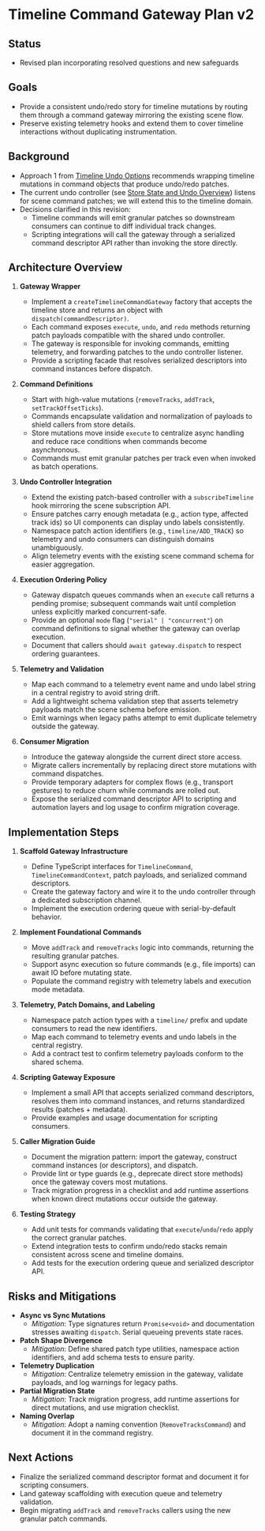# Timeline Command Gateway Plan v2

## Status

- Revised plan incorporating resolved questions and new safeguards

## Goals

- Provide a consistent undo/redo story for timeline mutations by routing them through a command gateway mirroring the existing scene flow.
- Preserve existing telemetry hooks and extend them to cover timeline interactions without duplicating instrumentation.

## Background

- Approach 1 from [Timeline Undo Options](./timeline-undo-options.md) recommends wrapping timeline mutations in command objects that produce undo/redo patches.
- The current undo controller (see [Store State and Undo Overview](../docs/STATE_AND_UNDO.md)) listens for scene command patches; we will extend this to the timeline domain.
- Decisions clarified in this revision:
  - Timeline commands will emit granular patches so downstream consumers can continue to diff individual track changes.
  - Scripting integrations will call the gateway through a serialized command descriptor API rather than invoking the store directly.

## Architecture Overview

1. **Gateway Wrapper**
    - Implement a `createTimelineCommandGateway` factory that accepts the timeline store and returns an object with `dispatch(commandDescriptor)`.
    - Each command exposes `execute`, `undo`, and `redo` methods returning patch payloads compatible with the shared undo controller.
    - The gateway is responsible for invoking commands, emitting telemetry, and forwarding patches to the undo controller listener.
    - Provide a scripting facade that resolves serialized descriptors into command instances before dispatch.

2. **Command Definitions**
    - Start with high-value mutations (`removeTracks`, `addTrack`, `setTrackOffsetTicks`).
    - Commands encapsulate validation and normalization of payloads to shield callers from store details.
    - Store mutations move inside `execute` to centralize async handling and reduce race conditions when commands become asynchronous.
    - Commands must emit granular patches per track even when invoked as batch operations.

3. **Undo Controller Integration**
    - Extend the existing patch-based controller with a `subscribeTimeline` hook mirroring the scene subscription API.
    - Ensure patches carry enough metadata (e.g., action type, affected track ids) so UI components can display undo labels consistently.
    - Namespace patch action identifiers (e.g., `timeline/ADD_TRACK`) so telemetry and undo consumers can distinguish domains unambiguously.
    - Align telemetry events with the existing scene command schema for easier aggregation.

4. **Execution Ordering Policy**
    - Gateway dispatch queues commands when an `execute` call returns a pending promise; subsequent commands wait until completion unless explicitly marked concurrent-safe.
    - Provide an optional `mode` flag (`"serial" | "concurrent"`) on command definitions to signal whether the gateway can overlap execution.
    - Document that callers should `await gateway.dispatch` to respect ordering guarantees.

5. **Telemetry and Validation**
    - Map each command to a telemetry event name and undo label string in a central registry to avoid string drift.
    - Add a lightweight schema validation step that asserts telemetry payloads match the scene schema before emission.
    - Emit warnings when legacy paths attempt to emit duplicate telemetry outside the gateway.

6. **Consumer Migration**
    - Introduce the gateway alongside the current direct store access.
    - Migrate callers incrementally by replacing direct store mutations with command dispatches.
    - Provide temporary adapters for complex flows (e.g., transport gestures) to reduce churn while commands are rolled out.
    - Expose the serialized command descriptor API to scripting and automation layers and log usage to confirm migration coverage.

## Implementation Steps

1. **Scaffold Gateway Infrastructure**
    - Define TypeScript interfaces for `TimelineCommand`, `TimelineCommandContext`, patch payloads, and serialized command descriptors.
    - Create the gateway factory and wire it to the undo controller through a dedicated subscription channel.
    - Implement the execution ordering queue with serial-by-default behavior.

2. **Implement Foundational Commands**
    - Move `addTrack` and `removeTracks` logic into commands, returning the resulting granular patches.
    - Support async execution so future commands (e.g., file imports) can await IO before mutating state.
    - Populate the command registry with telemetry labels and execution mode metadata.

3. **Telemetry, Patch Domains, and Labeling**
    - Namespace patch action types with a `timeline/` prefix and update consumers to read the new identifiers.
    - Map each command to telemetry events and undo labels in the central registry.
    - Add a contract test to confirm telemetry payloads conform to the shared schema.

4. **Scripting Gateway Exposure**
    - Implement a small API that accepts serialized command descriptors, resolves them into command instances, and returns standardized results (patches + metadata).
    - Provide examples and usage documentation for scripting consumers.

5. **Caller Migration Guide**
    - Document the migration pattern: import the gateway, construct command instances (or descriptors), and dispatch.
    - Provide lint or type guards (e.g., deprecate direct store methods) once the gateway covers most mutations.
    - Track migration progress in a checklist and add runtime assertions when known direct mutations occur outside the gateway.

6. **Testing Strategy**
    - Add unit tests for commands validating that `execute`/`undo`/`redo` apply the correct granular patches.
    - Extend integration tests to confirm undo/redo stacks remain consistent across scene and timeline domains.
    - Add tests for the execution ordering queue and serialized descriptor API.

## Risks and Mitigations

- **Async vs Sync Mutations**
    - *Mitigation*: Type signatures return `Promise<void>` and documentation stresses awaiting `dispatch`. Serial queueing prevents state races.
- **Patch Shape Divergence**
    - *Mitigation*: Define shared patch type utilities, namespace action identifiers, and add schema tests to ensure parity.
- **Telemetry Duplication**
    - *Mitigation*: Centralize telemetry emission in the gateway, validate payloads, and log warnings for legacy paths.
- **Partial Migration State**
    - *Mitigation*: Track migration progress, add runtime assertions for direct mutations, and use migration checklist.
- **Naming Overlap**
    - *Mitigation*: Adopt a naming convention (`RemoveTracksCommand`) and document it in the command registry.

## Next Actions

- Finalize the serialized command descriptor format and document it for scripting consumers.
- Land gateway scaffolding with execution queue and telemetry validation.
- Begin migrating `addTrack` and `removeTracks` callers using the new granular patch commands.
